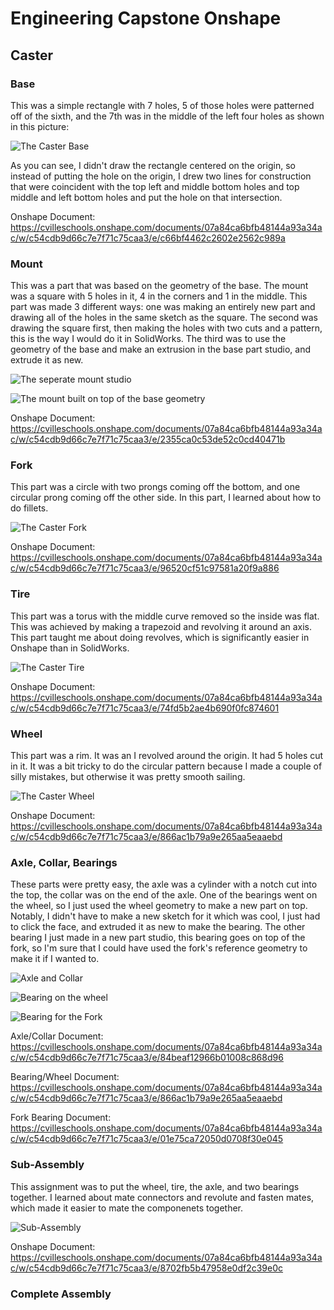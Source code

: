 # Engineering Capstone Onshape

## Caster

### Base

This was a simple rectangle with 7 holes, 5 of those holes were patterned off of the sixth, and the 7th was in the middle of the left four holes as shown in this picture: 

![The Caster Base](https://github.com/david-wiles6/Engineering-Capstone-Notebook/blob/master/pictures/Screenshot%202020-09-29%20at%203.26.07%20PM.png)

As you can see, I didn't draw the rectangle centered on the origin, so instead of putting the hole on the origin, I drew two lines for construction that were coincident with the top left and middle bottom holes and top middle and left bottom holes and put the hole on that intersection.

Onshape Document: https://cvilleschools.onshape.com/documents/07a84ca6bfb48144a93a34ac/w/c54cdb9d66c7e7f71c75caa3/e/c66bf4462c2602e2562c989a

### Mount

This was a part that was based on the geometry of the base. The mount was a square with 5 holes in it, 4 in the corners and 1 in the middle. This part was made 3 different ways: one was making an entirely new part and drawing all of the holes in the same sketch as the square. The second was drawing the square first, then making the holes with two cuts and a pattern, this is the way I would do it in SolidWorks. The third was to use the geometry of the base and make an extrusion in the base part studio, and extrude it as new. 

![The seperate mount studio](https://github.com/david-wiles6/Engineering-Capstone-Notebook/blob/master/pictures/Screenshot%202020-10-01%20at%2012.22.18%20PM.png)


![The mount built on top of the base geometry](https://github.com/david-wiles6/Engineering-Capstone-Notebook/blob/master/pictures/Screenshot%202020-10-01%20at%2012.22.06%20PM.png)

Onshape Document: https://cvilleschools.onshape.com/documents/07a84ca6bfb48144a93a34ac/w/c54cdb9d66c7e7f71c75caa3/e/2355ca0c53de52c0cd40471b


### Fork

This part was a circle with two prongs coming off the bottom, and one circular prong coming off the other side. In this part, I learned about how to do fillets.

![The Caster Fork](https://github.com/david-wiles6/Engineering-Capstone-Notebook/blob/master/pictures/Screenshot%202020-10-02%20at%202.09.44%20PM.png)

Onshape Document: https://cvilleschools.onshape.com/documents/07a84ca6bfb48144a93a34ac/w/c54cdb9d66c7e7f71c75caa3/e/96520cf51c97581a20f9a886 

### Tire

This part was a torus with the middle curve removed so the inside was flat. This was achieved by making a trapezoid and revolving it around an axis. This part taught me about doing revolves, which is significantly easier in Onshape than in SolidWorks. 

![The Caster Tire](https://github.com/david-wiles6/Engineering-Capstone-Notebook/blob/master/pictures/Screenshot%202020-10-02%20at%202.09.54%20PM.png)

Onshape Document: https://cvilleschools.onshape.com/documents/07a84ca6bfb48144a93a34ac/w/c54cdb9d66c7e7f71c75caa3/e/74fd5b2ae4b690f0fc874601

### Wheel

This part was a rim. It was an I revolved around the origin. It had 5 holes cut in it. It was a bit tricky to do the circular pattern because I made a couple of silly mistakes, but otherwise it was pretty smooth sailing.

![The Caster Wheel](https://github.com/david-wiles6/Engineering-Capstone-Notebook/blob/master/pictures/Screenshot%202020-10-02%20at%202.10.28%20PM.png)

Onshape Document: https://cvilleschools.onshape.com/documents/07a84ca6bfb48144a93a34ac/w/c54cdb9d66c7e7f71c75caa3/e/866ac1b79a9e265aa5eaaebd

### Axle, Collar, Bearings

These parts were pretty easy, the axle was a cylinder with a notch cut into the top, the collar was on the end of the axle. One of the bearings went on the wheel, so I just used the wheel geometry to make a new part on top. Notably, I didn't have to make a new sketch for it which was cool, I just had to click the face, and extruded it as new to make the bearing. The other bearing I just made in a new part studio, this bearing goes on top of the fork, so I'm sure that I could have used the fork's reference geometry to make it if I wanted to.

![Axle and Collar](https://github.com/david-wiles6/Engineering-Capstone-Notebook/blob/master/pictures/Screenshot%202020-10-02%20at%202.10.52%20PM.png)


![Bearing on the wheel](https://github.com/david-wiles6/Engineering-Capstone-Notebook/blob/master/pictures/Screenshot%202020-10-02%20at%202.10.40%20PM.png)


![Bearing for the Fork](https://github.com/david-wiles6/Engineering-Capstone-Notebook/blob/master/pictures/Screenshot%202020-10-02%20at%202.11.10%20PM.png)

Axle/Collar Document: https://cvilleschools.onshape.com/documents/07a84ca6bfb48144a93a34ac/w/c54cdb9d66c7e7f71c75caa3/e/84beaf12966b01008c868d96

Bearing/Wheel Document: https://cvilleschools.onshape.com/documents/07a84ca6bfb48144a93a34ac/w/c54cdb9d66c7e7f71c75caa3/e/866ac1b79a9e265aa5eaaebd

Fork Bearing Document: https://cvilleschools.onshape.com/documents/07a84ca6bfb48144a93a34ac/w/c54cdb9d66c7e7f71c75caa3/e/01e75ca72050d0708f30e045

### Sub-Assembly

This assignment was to put the wheel, tire, the axle, and two bearings together. I learned about mate connectors and revolute and fasten mates, which made it easier to mate the componenets together.

![Sub-Assembly]()

Onshape Document: https://cvilleschools.onshape.com/documents/07a84ca6bfb48144a93a34ac/w/c54cdb9d66c7e7f71c75caa3/e/8702fb5b47958e0df2c39e0c

### Complete Assembly

